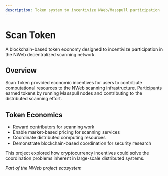 ```yaml
---
description: Token system to incentivize NWeb/Masspull participation
---
```


# Scan Token

A blockchain-based token economy designed to incentivize participation in the NWeb decentralized scanning network.

## Overview

Scan Token provided economic incentives for users to contribute computational resources to the NWeb scanning infrastructure. Participants earned tokens by running Masspull nodes and contributing to the distributed scanning effort.

## Token Economics

- Reward contributors for scanning work
- Enable market-based pricing for scanning services
- Coordinate distributed computing resources
- Demonstrate blockchain-based coordination for security research

This project explored how cryptocurrency incentives could solve the coordination problems inherent in large-scale distributed systems.

_Part of the NWeb project ecosystem_

